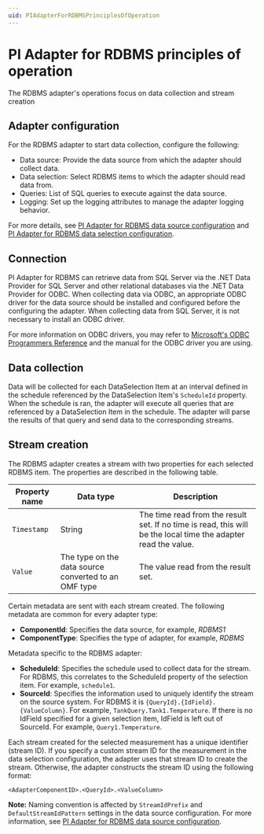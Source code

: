 ```yaml
---
uid: PIAdapterForRDBMSPrinciplesOfOperation
---
```


# PI Adapter for RDBMS principles of operation

The RDBMS adapter's operations focus on data collection and stream creation

## Adapter configuration

For the RDBMS adapter to start data collection, configure the following:

- Data source: Provide the data source from which the adapter should collect data.
- Data selection: Select RDBMS items to which the adapter should read data from.
- Queries: List of SQL queries to execute against the data source.
- Logging: Set up the logging attributes to manage the adapter logging behavior.

For more details, see [PI Adapter for RDBMS data source configuration](xref:PIAdapterForRDBMSDataSourceConfiguration) and [PI Adapter for RDBMS data selection configuration](xref:PIAdapterForRDBMSDataSelectionConfiguration).

## Connection

PI Adapter for RDBMS can retrieve data from SQL Server via the .NET Data Provider for SQL Server and other relational databases via the .NET Data Provider for ODBC. When collecting data via ODBC, an appropriate ODBC driver for the data source should be installed and configured before the configuring the adapter. When collecting data from SQL Server, it is not necessary to install an ODBC driver. 

For more information on ODBC drivers, you may refer to [Microsoft's ODBC Programmers Reference](https://docs.microsoft.com/en-us/sql/odbc/reference/odbc-programmer-s-reference?view=sql-server-2017) and the manual for the ODBC driver you are using.

## Data collection

Data will be collected for each DataSelection Item at an interval defined in the schedule referenced by the DataSelection Item's `ScheduleId` property. When the schedule is ran, the adapter will execute all queries that are referenced by a DataSelection Item in the schedule. The adapter will parse the results of that query and send data to the corresponding streams. 

## Stream creation

The RDBMS adapter creates a stream with two properties for each selected RDBMS item. The properties are described in the following table.

| Property name | Data type | Description |
|---------------|-----------|-------------|
| `Timestamp`   | String    | The time read from the result set. If no time is read, this will be the local time the adapter read the value. |
| `Value`       | The type on the data source converted to an OMF type | The value read from the result set. |

Certain metadata are sent with each stream created. The following metadata are common for every adapter type:

- **ComponentId**: Specifies the data source, for example, _RDBMS1_
- **ComponentType**: Specifies the type of adapter, for example, _RDBMS_

Metadata specific to the RDBMS adapter:

- **ScheduleId**: Specifies the schedule used to collect data for the stream. For RDBMS, this correlates to the ScheduleId property of the selection item. For example, `schedule1`.
- **SourceId**: Specifies the information used to uniquely identify the stream on the source system. For RDBMS it is `{QueryId}.{IdField}.{ValueColumn}`. For example, `TankQuery.Tank1.Temperature`. If there is no IdField specified for a given selection item, IdField is left out of SourceId. For example, `Query1.Temperature`.

Each stream created for the selected measurement has a unique identifier (stream ID). If you specify a custom stream ID for the measurement in the data selection configuration, the adapter uses that stream ID to create the stream. Otherwise, the adapter constructs the stream ID using the following format:

```code
<AdapterComponentID>.<QueryId>.<ValueColumn>
```

**Note:** Naming convention is affected by `StreamIdPrefix` and `DefaultStreamIdPattern` settings in the data source configuration. For more information, see [PI Adapter for RDBMS data source configuration](xref:PIAdapterForRDBMSDataSourceConfiguration).
